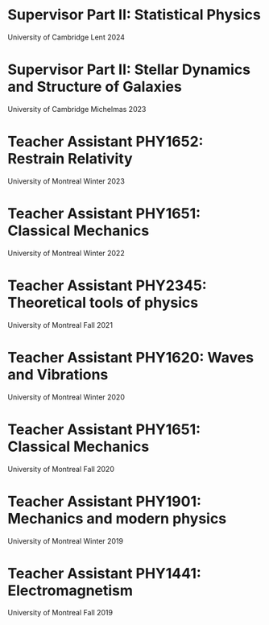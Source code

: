 <!-- ---
title: "Teaching experience 1"
collection: teaching
type: "Undergraduate course"
permalink: /teaching/2014-spring-teaching-1
venue: "University 1, Department"
date: 2014-01-01
location: "City, Country"
--- -->

Supervisor
Part II: Statistical Physics
======
University of Cambridge
Lent 2024

Supervisor
Part II: Stellar Dynamics and Structure of Galaxies
======
University of Cambridge
Michelmas 2023

Teacher Assistant
PHY1652: Restrain Relativity
======
University of Montreal
Winter 2023

Teacher Assistant
PHY1651: Classical Mechanics
======
University of Montreal
Winter 2022

Teacher Assistant
PHY2345: Theoretical tools of physics
======
University of Montreal
Fall 2021

Teacher Assistant
PHY1620: Waves and Vibrations
======
University of Montreal
Winter 2020

Teacher Assistant
PHY1651: Classical Mechanics
======
University of Montreal
Fall 2020

Teacher Assistant
PHY1901: Mechanics and modern physics
======
University of Montreal
Winter 2019

Teacher Assistant
PHY1441: Electromagnetism
======
University of Montreal
Fall 2019
